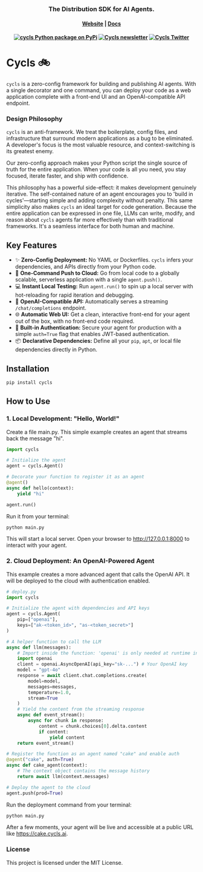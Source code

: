 <h3 align="center">
The Distribution SDK for AI Agents.
</h3>

<h4 align="center">
  <a href="https://cycls.com">Website</a> |
  <a href="https://docs.cycls.com">Docs</a>
</h4>

<h4 align="center">
  <a href="https://pypi.python.org/pypi/cycls"><img src="https://img.shields.io/pypi/v/cycls.svg?label=cycls+pypi&color=blueviolet" alt="cycls Python package on PyPi" /></a>
  <a href="https://blog.cycls.com"><img src="https://img.shields.io/badge/newsletter-blueviolet.svg?logo=substack&label=cycls" alt="Cycls newsletter" /></a>
  <a href="https://x.com/cyclsai">
    <img src="https://img.shields.io/twitter/follow/CyclsAI" alt="Cycls Twitter" />
  </a>
</h4>


# Cycls 🚲

`cycls` is a zero-config framework for building and publishing AI agents. With a single decorator and one command, you can deploy your code as a web application complete with a front-end UI and an OpenAI-compatible API endpoint.

### Design Philosophy
`cycls` is an anti-framework. We treat the boilerplate, config files, and infrastructure that surround modern applications as a bug to be eliminated. A developer's focus is the most valuable resource, and context-switching is its greatest enemy.

Our zero-config approach makes your Python script the single source of truth for the entire application. When your code is all you need, you stay focused, iterate faster, and ship with confidence.

This philosophy has a powerful side-effect: it makes development genuinely iterative. The self-contained nature of an agent encourages you to 'build in cycles'—starting simple and adding complexity without penalty. This same simplicity also makes `cycls` an ideal target for code generation. Because the entire application can be expressed in one file, LLMs can write, modify, and reason about `cycls` agents far more effectively than with traditional frameworks. It's a seamless interface for both human and machine.


## Key Features

* ✨ **Zero-Config Deployment:** No YAML or Dockerfiles. `cycls` infers your dependencies, and APIs directly from your Python code.
* 🚀 **One-Command Push to Cloud:** Go from local code to a globally scalable, serverless application with a single `agent.push()`.
* 💻 **Instant Local Testing:** Run `agent.run()` to spin up a local server with hot-reloading for rapid iteration and debugging.
* 🤖 **OpenAI-Compatible API:** Automatically serves a streaming `/chat/completions` endpoint.
* 🌐 **Automatic Web UI:** Get a clean, interactive front-end for your agent out of the box, with no front-end code required.
* 🔐 **Built-in Authentication:** Secure your agent for production with a simple `auth=True` flag that enables JWT-based authentication.
* 📦 **Declarative Dependencies:** Define all your `pip`, `apt`, or local file dependencies directly in Python.


## Installation

```bash
pip install cycls
```

## How to Use
### 1. Local Development: "Hello, World!"

Create a file main.py. This simple example creates an agent that streams back the message "hi".

```py
import cycls

# Initialize the agent
agent = cycls.Agent()

# Decorate your function to register it as an agent
@agent()
async def hello(context):
    yield "hi"

agent.run()
```

Run it from your terminal:

```bash
python main.py
```
This will start a local server. Open your browser to http://127.0.0.1:8000 to interact with your agent.

### 2. Cloud Deployment: An OpenAI-Powered Agent
This example creates a more advanced agent that calls the OpenAI API. It will be deployed to the cloud with authentication enabled.

```py
# deploy.py
import cycls

# Initialize the agent with dependencies and API keys
agent = cycls.Agent(
    pip=["openai"],
    keys=["ak-<token_id>", "as-<token_secret>"]
)

# A helper function to call the LLM
async def llm(messages):
    # Import inside the function: 'openai' is only needed at runtime in the container.
    import openai
    client = openai.AsyncOpenAI(api_key="sk-...") # Your OpenAI key
    model = "gpt-4o"
    response = await client.chat.completions.create(
        model=model,
        messages=messages,
        temperature=1.0,
        stream=True
    )
    # Yield the content from the streaming response
    async def event_stream():
        async for chunk in response:
            content = chunk.choices[0].delta.content
            if content:
                yield content
    return event_stream()

# Register the function as an agent named "cake" and enable auth
@agent("cake", auth=True)
async def cake_agent(context):
    # The context object contains the message history
    return await llm(context.messages)

# Deploy the agent to the cloud
agent.push(prod=True)
```

Run the deployment command from your terminal:

```bash
python main.py
```
After a few moments, your agent will be live and accessible at a public URL like https://cake.cycls.ai.

### License
This project is licensed under the MIT License.
